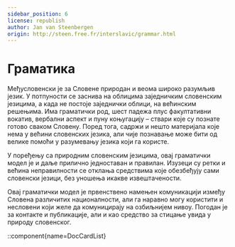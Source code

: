 ```yaml
---
sidebar_position: 6
license: republish
author: Jan van Steenbergen
origin: http://steen.free.fr/interslavic/grammar.html
---
```



# Граматика

Међусловенски је за Словене природан и веома широко разумљив језик. У потпуности се заснива на облицима заједничким словенским језицима, а када не постоје заједнички облици, на већинским решењима. Има граматички род, шест падежа плус факултативни вокатив, вербални аспект и пуну коњугацију – ствари које су познате готово сваком Словену. Поред тога, садржи и нешто материјала које нема у већини словенских језика, али чије познавање може бити од велике помоћи у разумевању језика који га користе.

У поређењу са природним словенским језицима, овај граматички модел је и даље прилично једноставан и правилан. Изузеци су ретки и већина неправилности се отклања средствима које обезбеђују сами словенски језици, без уношења икакве извештачености.

Овај граматички модел је првенствено намењен комуникацији између Словена различитих националности, али га наравно могу користити и несловени који желе да комуницирају на озбиљнијем нивоу. Погодан је за контакте и публикације, али и као средство за стицање увида у природу словенског.

::component{name=DocCardList}

